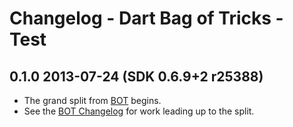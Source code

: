 # Changelog - Dart Bag of Tricks - Test

## 0.1.0 2013-07-24 (SDK 0.6.9+2 r25388)

* The grand split from [BOT](https://github.com/kevmoo/bot.dart) begins.
* See the [BOT Changelog](https://github.com/kevmoo/bot.dart/blob/master/changelog.md) for work leading up to the split.

